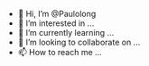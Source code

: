 - 👋 Hi, I’m @Paulolong
- 👀 I’m interested in ...
- 🌱 I’m currently learning ...
- 💞️ I’m looking to collaborate on ...
- 📫 How to reach me ...

<!---
Paulolong/Paulolong is a ✨ special ✨ repository because its `README.md` (this file) appears on your GitHub profile.
You can click the Preview link to take a look at your changes.
--->

